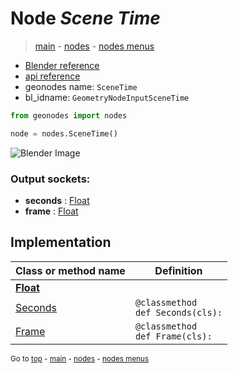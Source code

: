 # Node *Scene Time*

> [main](../index.md) - [nodes](nodes.md) - [nodes menus](nodes_menus.md)

- [Blender reference](https://docs.blender.org/manual/en/latest/modeling/geometry_nodes/input/scene_time.html)
- [api reference](https://docs.blender.org/api/current/bpy.types.GeometryNodeInputSceneTime.html)
- geonodes name: `SceneTime`
- bl_idname: `GeometryNodeInputSceneTime`

```python
from geonodes import nodes

node = nodes.SceneTime()
```

![Blender Image](https://docs.blender.org/manual/en/latest/_images/node-types_GeometryNodeInputSceneTime.webp)

### Output sockets:

- **seconds** : [Float](Float.md)
- **frame** : [Float](Float.md)

## Implementation

| Class or method name | Definition |
|----------------------|------------|
| **[Float](Float.md)** |
| [Seconds](Float.md#Seconds-classmethod) | `@classmethod`<br> `def Seconds(cls):` |
| [Frame](Float.md#Frame-classmethod) | `@classmethod`<br> `def Frame(cls):` |

<sub>Go to [top](#node-Scene-Time) - [main](../index.md) - [nodes](nodes.md) - [nodes menus](nodes_menus.md)</sub>

